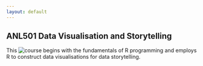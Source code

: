 ```yaml
---
layout: default
---
```


## ANL501 Data Visualisation and Storytelling 

This ![course](https://nicholas-sim.github.io/ANL501-Data-Visualisation-and-Storytelling/) begins with the fundamentals of R programming and employs R to construct data visualisations for data storytelling.

